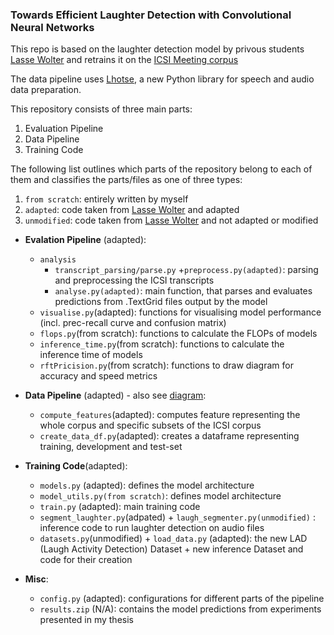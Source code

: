 ### Towards Efficient Laughter Detection with Convolutional Neural Networks

This repo is based on the laughter detection model by privous students [Lasse Wolter](https://github.com/LasseWolter/laughter-detection-icsi) and retrains it on the
[ICSI Meeting corpus](https://ieeexplore.ieee.org/abstract/document/1198793)

The data pipeline uses [Lhotse](https://github.com/lhotse-speech/lhotse), a new Python library for speech and audio data preparation.

This repository consists of three main parts:
1. Evaluation Pipeline
2. Data Pipeline
3. Training Code

The following list outlines which parts of the repository belong to each of them and classifies the parts/files as one of three types:
1. `from scratch`: entirely written by myself
2. `adapted`: code taken from [Lasse Wolter](https://github.com/LasseWolter/laughter-detection-icsi) and adapted
3. `unmodified`: code taken from [Lasse Wolter](https://github.com/LasseWolter/laughter-detection-icsi) and not adapted or modified

- **Evalation Pipeline** (adapted): 
    - `analysis`
        - `transcript_parsing/parse.py` +`preprocess.py(adapted)`: parsing and preprocessing the ICSI transcripts
        - `analyse.py(adapted)`: main function, that parses and evaluates predictions from .TextGrid files output by the model
    - `visualise.py`(adapted): functions for visualising model performance (incl. prec-recall curve and confusion matrix)
    - `flops.py`(from scratch): functions to calculate the FLOPs of models
    - `inference_time.py`(from scratch): functions to calculate the inference time of models
    - `rftPricision.py`(from scratch): functions to draw diagram for accuracy and speed metrics

- **Data Pipeline** (adapted) - also see [diagram](#diagram-of-the-data-pipeline):
    - `compute_features`(adapted):  computes feature representing the whole corpus and specific subsets of the ICSI corpus
    - `create_data_df.py`(adapted): creates a dataframe representing training, development and test-set 

- **Training Code**(adapted):
    - `models.py` (adapted): defines the model architecture
    - `model_utils.py(from scratch)`: defines model architecture
    - `train.py` (adapted): main training code
    - `segment_laughter.py`(adpated) + `laugh_segmenter.py(unmodified)` : inference code to run laughter detection on audio files
    - `datasets.py`(unmodified) + `load_data.py` (adapted): the new LAD (Laugh Activity Detection) Dataset + new inference Dataset and code for their creation

- **Misc**:
    - `config.py` (adapted): configurations for different parts of the pipeline
    - `results.zip` (N/A): contains the model predictions from experiments presented in my thesis

